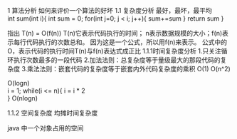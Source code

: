 1 算法分析
如何来评价一个算法的好坏
   1.1 复杂度分析
    最好，最坏，最平均       
    int sum(int i){
        int sum = 0;
        for(int j=0; j < i; j++){
            sum+=sum
        }
        return sum
    }
    
   指出 T(n) = O(f(n))
   T(n)它表示代码执行的时间；
   n表示数据规模的大小；f(n)表示每行代码执行的次数总和。
   因为这是一个公式，所以用f(n)来表示。
   公式中的O，表示代码的执行时间T(n)与f(n)表达式成正比
1.1.1时间复杂度分析
  1.只关注循环执行次数最多的一段代码
  2.加法法则：总复杂度等于量级最大的那段代码的复杂度
  3.乘法法则：嵌套代码的复杂度等于嵌套内外代码复杂度的乘积
 O(1)  O(n^2)
 
 O(logn)   
    i = 1;
    while(i <= n){
       i = i * 2   
    }
 O(nlogn)
 
1.1.2 空间复杂度 均摊时间复杂度

java 中一个对象占用的空间